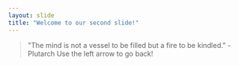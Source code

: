```yaml
---
layout: slide
title: "Welcome to our second slide!"
---
```

> "The mind is not a vessel to be filled but a fire to be kindled." - Plutarch
Use the left arrow to go back!

